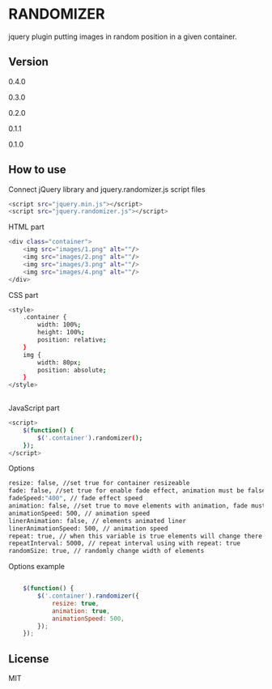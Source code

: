 RANDOMIZER
==========

jquery plugin putting images in random position in a given container.

Version
----

0.4.0

0.3.0

0.2.0

0.1.1

0.1.0

How to use
--------------

Connect jQuery library and jquery.randomizer.js script files

```sh
<script src="jquery.min.js"></script>
<script src="jquery.randomizer.js"></script>
```

HTML part
```sh
<div class="container">
	<img src="images/1.png" alt=""/>
	<img src="images/2.png" alt=""/>
	<img src="images/3.png" alt=""/>
	<img src="images/4.png" alt=""/>
</div>
```

CSS part

```sh
<style>
	.container {
		width: 100%;
		height: 100%;
		position: relative;
	}
	img {
		width: 80px;
		position: absolute;
	}
</style>
    
```

JavaScript part

```sh
<script>
	$(function() {
		$('.container').randomizer();
	});
</script>
```

Options

```sh
resize: false, //set true for container resizeable
fade: false, //set true for enable fade effect, animation must be false
fadeSpeed:"400", // fade effect speed 
animation: false, //set true to move elements with animation, fade must be false 
animationSpeed: 500, // animation speed
linerAnimation: false, // elements animated liner
linerAnimationSpeed: 500, // animation speed
repeat: true, // when this variable is true elements will change there position every repeatInterval time
repeatInterval: 5000, // repeat interval using with repeat: true
randomSize: true, // randomly change width of elements
```

Options example
```js

	$(function() {
		$('.container').randomizer({
			resize: true,
			animation: true,
			animationSpeed: 500,
		});
	});

```


License
----

MIT
